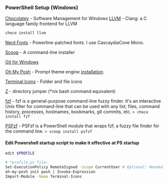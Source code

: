 ### PowerShell Setup (Windows)

[Chocolatey](https://docs.chocolatey.org/en-us/choco/setup) - Software Management for Windows
[LLVM](https://clang.llvm.org/) - Clang: a C language family frontend for LLVM
```bash
choco install llvm
```
[Nerd Fonts](https://www.nerdfonts.com/font-downloads) - Powerline-patched fonts. I use CascaydiaCove Mono.

[Scoop](https://scoop.sh/) - A command-line installer

[Git for Windows](https://gitforwindows.org/)

[Oh My Posh](https://ohmyposh.dev/) - Prompt theme engine [installation](https://ohmyposh.dev/docs/installation/prompt)

[Terminal Icons](https://github.com/devblackops/Terminal-Icons) - Folder and file icons

[Z](https://www.powershellgallery.com/packages/z) - directory jumper (*nix bash command equivalent)

[fzf](https://github.com/junegunn/fzf#installation) - fzf is a general-purpose command-line fuzzy finder. It's an interactive Unix filter for command-line that can be used with any list; files, command history, processes, hostnames, bookmarks, git commits, etc.
```> choco install fzf```

[PSFzf](https://github.com/kelleyma49/PSFzf) - PSFzf is a PowerShell module that wraps fzf, a fuzzy file finder for the command line.
```> scoop install psfzf```

#### Edit Powershell startup script to make it effective at PS startup
```bash
edit $PROFILE
```

```bash
# *profile.ps file:
Set-ExecutionPolicy RemoteSigned -Scope CurrentUser # Optional: Needed to run a remote script the first time
oh-my-posh init pwsh | Invoke-Expression
Import-Module -Name Terminal-Icons
```
